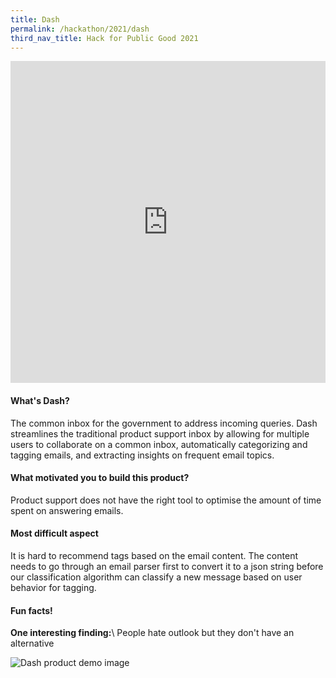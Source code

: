 ```yaml
---
title: Dash
permalink: /hackathon/2021/dash
third_nav_title: Hack for Public Good 2021
---
```



<iframe src="https://docs.google.com/presentation/d/e/2PACX-1vSlBuECNFqWV9EvfTlS2BDuo8asCBkWMNTS1xIZCBZsejgBx6_kKI10HXKQ6CPtaYqc2YDk6AVjGTzt/embed?start=false&loop=false&delayms=3000" frameborder="0" width="100%"  height="515" allowfullscreen="true" mozallowfullscreen="true" webkitallowfullscreen="true"></iframe>

#### What's Dash?
The common inbox for the government to address incoming queries. Dash streamlines the traditional product support inbox by allowing for multiple users to collaborate on a common inbox, automatically categorizing and tagging emails, and extracting insights on frequent email topics. 

#### What motivated you to build this product?
Product support does not have the right tool to optimise the amount of time spent on answering emails.

#### Most difficult aspect
It is hard to recommend tags based on the email content. The content needs to go through an email parser first to convert it to a json string before our classification algorithm can classify a new message based on user behavior for tagging.

#### Fun facts!
**One interesting finding:**\\
People hate outlook but they don't have an alternative

![Dash product demo image](/images/Dash_snapshot.png)